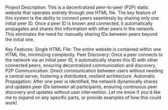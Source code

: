 Project Description:
This is a decentralized peer-to-peer (P2P) static website that operates entirely through one HTML file. The key feature of this system is the ability to connect peers seamlessly by sharing only one initial peer ID. Once a peer ID is known and connected, it automatically propagates and shares this information with other peers in the network. This eliminates the need for manually sharing IDs between peers beyond the initial one.

Key Features:
Single HTML File: The entire website is contained within one HTML file, minimizing complexity.
Peer Discovery: Once a peer connects to the network via an initial peer ID, it automatically shares this ID with other connected peers, ensuring decentralized communication and discovery.
P2P Communication: Direct communication between users without needing a central server, fostering a distributed, resilient architecture.
Automatic Propagation: After one peer is identified, the network dynamically shares and updates peer IDs between all participants, ensuring continuous peer discovery and updates without user intervention.
Let me know if you'd like me to expand on any specific parts, or provide examples of how this could work!
